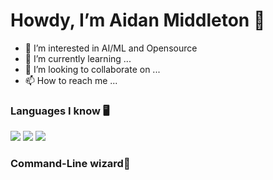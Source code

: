 # Howdy, I’m Aidan Middleton 👋
- 👀 I’m interested in AI/ML and Opensource
- 🌱 I’m currently learning ...
- 💞️ I’m looking to collaborate on ...
- 📫 How to reach me ...

### Languages I know 🖥️
<img src="https://img.shields.io/badge/-C%20&%20C++-659ad2?style=flat&logo=c%2B%2B&logoColor=ffffff"> <img src="https://img.shields.io/badge/-Python-black?style=flat&logo=python&logoColor=white">  <img src="http://img.shields.io/badge/-Java-F89820?style=flat&logo=java&logoColor=white"> 


### Command-Line wizard🧙
<!---
aidan-middleton/aidan-middleton is a ✨ special ✨ repository because its `README.md` (this file) appears on your GitHub profile.
You can click the Preview link to take a look at your changes.
--->
